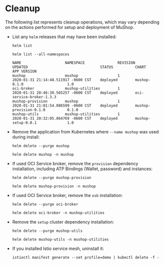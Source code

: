# Cleanup

The following list represents cleanup operations, which may vary
depending on the actions performed for setup and deployment of MuShop.

- List any `helm` releases that may have been installed:

    ```shell--helm2
    helm list
    ```

    ```shell--helm3
    helm list --all-namespaces
    ```

    ```text
    NAME                    NAMESPACE               REVISION        UPDATED                                 STATUS          CHART                           APP VERSION   
    mushop                  mushop                  1               2020-01-31 21:14:48.511917 -0600 CST    deployed        mushop-0.1.0                    1.0         
    oci-broker              mushop-utilities        1               2020-01-31 20:46:30.565257 -0600 CST    deployed        oci-service-broker-1.3.3                   
    mushop-provision        mushop                  1               2020-01-31 21:01:54.086599 -0600 CST    deployed        mushop-provision-0.1.0          0.1.0      
    mushop-utils            mushop-utilities        1               2020-01-31 20:32:05.864769 -0600 CST    deployed        mushop-setup-0.0.1              1.0  
    ```

- Remove the application from Kubernetes where `--name mushop` was used during install:

    ```shell--helm2
    helm delete --purge mushop
    ```

    ```shell--helm3
    helm delete mushop -n mushop
    ```

- If used OCI Service broker, remove the `provision` dependency installation, including ATP Bindings (Wallet, password) and instances:

    ```shell--helm2
    helm delete --purge mushop-provision
    ```

    ```shell--helm3
    helm delete mushop-provision -n mushop
    ```

- If used OCI Service broker, remove the `osb` installation:

    ```shell--helm2
    helm delete --purge oci-broker
    ```

    ```shell--helm3
    helm delete oci-broker -n mushop-utilities
    ```

- Remove the `setup` cluster dependency installation:

    ```shell--helm2
    helm delete --purge mushop-utils
    ```

    ```shell--helm3
    helm delete mushop-utils -n mushop-utilities
    ```

- If you installed Istio service mesh, uninstall it:

    ```shell
    istioctl manifest generate --set profile=demo | kubectl delete -f -
    ```

